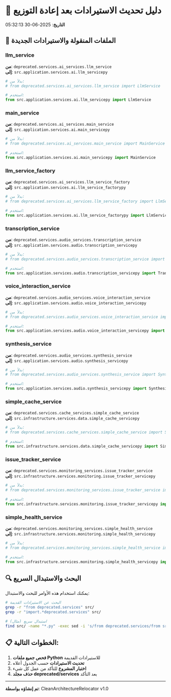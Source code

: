 
# 📝 دليل تحديث الاستيرادات بعد إعادة التوزيع

**التاريخ**: 2025-06-30 05:32:13

## 🎯 الملفات المنقولة والاستيرادات الجديدة


### llm_service
**من**: `deprecated.services.ai_services.llm_service`  
**إلى**: `src.application.services.ai.llm_servicepy`

```python
# بدلاً من:
# from deprecated.services.ai_services.llm_service import LlmService

# استخدم:
from src.application.services.ai.llm_servicepy import LlmService
```

### main_service
**من**: `deprecated.services.ai_services.main_service`  
**إلى**: `src.application.services.ai.main_servicepy`

```python
# بدلاً من:
# from deprecated.services.ai_services.main_service import MainService

# استخدم:
from src.application.services.ai.main_servicepy import MainService
```

### llm_service_factory
**من**: `deprecated.services.ai_services.llm_service_factory`  
**إلى**: `src.application.services.ai.llm_service_factorypy`

```python
# بدلاً من:
# from deprecated.services.ai_services.llm_service_factory import LlmServiceFactory

# استخدم:
from src.application.services.ai.llm_service_factorypy import LlmServiceFactory
```

### transcription_service
**من**: `deprecated.services.audio_services.transcription_service`  
**إلى**: `src.application.services.audio.transcription_servicepy`

```python
# بدلاً من:
# from deprecated.services.audio_services.transcription_service import TranscriptionService

# استخدم:
from src.application.services.audio.transcription_servicepy import TranscriptionService
```

### voice_interaction_service
**من**: `deprecated.services.audio_services.voice_interaction_service`  
**إلى**: `src.application.services.audio.voice_interaction_servicepy`

```python
# بدلاً من:
# from deprecated.services.audio_services.voice_interaction_service import VoiceInteractionService

# استخدم:
from src.application.services.audio.voice_interaction_servicepy import VoiceInteractionService
```

### synthesis_service
**من**: `deprecated.services.audio_services.synthesis_service`  
**إلى**: `src.application.services.audio.synthesis_servicepy`

```python
# بدلاً من:
# from deprecated.services.audio_services.synthesis_service import SynthesisService

# استخدم:
from src.application.services.audio.synthesis_servicepy import SynthesisService
```

### simple_cache_service
**من**: `deprecated.services.cache_services.simple_cache_service`  
**إلى**: `src.infrastructure.services.data.simple_cache_servicepy`

```python
# بدلاً من:
# from deprecated.services.cache_services.simple_cache_service import SimpleCacheService

# استخدم:
from src.infrastructure.services.data.simple_cache_servicepy import SimpleCacheService
```

### issue_tracker_service
**من**: `deprecated.services.monitoring_services.issue_tracker_service`  
**إلى**: `src.infrastructure.services.monitoring.issue_tracker_servicepy`

```python
# بدلاً من:
# from deprecated.services.monitoring_services.issue_tracker_service import IssueTrackerService

# استخدم:
from src.infrastructure.services.monitoring.issue_tracker_servicepy import IssueTrackerService
```

### simple_health_service
**من**: `deprecated.services.monitoring_services.simple_health_service`  
**إلى**: `src.infrastructure.services.monitoring.simple_health_servicepy`

```python
# بدلاً من:
# from deprecated.services.monitoring_services.simple_health_service import SimpleHealthService

# استخدم:
from src.infrastructure.services.monitoring.simple_health_servicepy import SimpleHealthService
```


## 🔍 البحث والاستبدال السريع

يمكنك استخدام هذه الأوامر للبحث والاستبدال:

```bash
# البحث عن الاستيرادات القديمة
grep -r "from deprecated.services" src/
grep -r "import.*deprecated.services" src/

# استبدال سريع (مثال)
find src/ -name "*.py" -exec sed -i 's/from deprecated.services/from src.application.services/g' {} +
```

## 📋 الخطوات التالية:
1. **فحص جميع ملفات Python** للاستيرادات القديمة
2. **تحديث الاستيرادات** حسب الجدول أعلاه  
3. **اختبار المشروع** للتأكد من عمل كل شيء
4. **حذف مجلد deprecated/services** بعد التأكد

---
**تم إنشاؤه بواسطة**: CleanArchitectureRelocator v1.0
